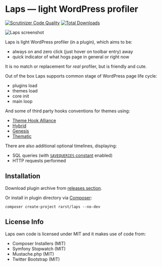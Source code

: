# Laps — light WordPress profiler
[![Scrutinizer Code Quality](https://scrutinizer-ci.com/g/Rarst/laps/badges/quality-score.png?b=master)](https://scrutinizer-ci.com/g/Rarst/laps/?branch=master)
[![Total Downloads](https://poser.pugx.org/rarst/laps/downloads)](https://packagist.org/packages/rarst/laps)

![Laps screenshot](http://i.imgur.com/zFokmkU.png)

Laps is light WordPress profiler (in a plugin), which aims to be:

 - always on and zero click (just hover on toolbar entry) away
 - quick indicator of what hogs page in general or right now

It is no match or replacement for *real* profiler, but is friendly and cute.

Out of the box Laps supports common stage of WordPress page life cycle:

 - plugins load
 - themes load
 - core init
 - main loop

And some of third party hooks conventions for themes using:

 - [Theme Hook Alliance](http://zamoose.github.io/themehookalliance/)
 - [Hybrid](http://themehybrid.com/)
 - [Genesis](http://my.studiopress.com/themes/genesis/)
 - [Thematic](http://thematictheme.com/)

There are also additional optional timelines, displaying:

 - SQL queries (with [`SAVEQUERIES` constant](http://codex.wordpress.org/Editing_wp-config.php#Save_queries_for_analysis) enabled)
 - HTTP requests performed

## Installation

Download plugin archive from [releases section](https://github.com/Rarst/laps/releases).

Or install in plugin directory via [Composer](https://getcomposer.org/):

    composer create-project rarst/laps --no-dev

## License Info

Laps own code is licensed under MIT and it makes use of code from:

 - Composer Installers (MIT)
 - Symfony Stopwatch (MIT)
 - Mustache.php (MIT)
 - Twitter Bootstrap (MIT)
